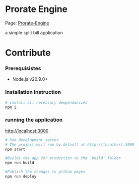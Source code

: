 # Prorate Engine

Page: [Prorate-Engine](https://yuriko192.github.io/prorate-engine/)

a simple split bill application

# Contribute

### Prerequisistes

- Node.js v20.9.0+

### Installation instruction

```bash
# install all necessary dewpendancies
npm i
```

### running the application

[http://localhost:3000](http://localhost:3000)

```bash
# Run development server
# The project will run by default at http://localhost:3000
npm start

#Builds the app for production to the `build` folder
npm run build

#Publish the changes to github pages
npm run deploy
```
